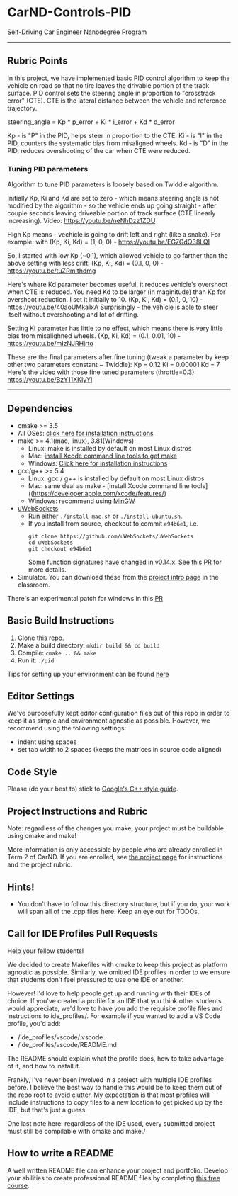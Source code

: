 # CarND-Controls-PID
Self-Driving Car Engineer Nanodegree Program

---

## Rubric Points

In this project, we have implemented basic PID control algorithm to keep the vehicle on road so that no tire leaves the drivable portion of the track surface. PID control sets the steering angle in proportion to "crosstrack error" (CTE). CTE is the lateral distance between the vehicle and reference trajectory. 

steering_angle = Kp * p_error + Ki * i_error + Kd * d_error

Kp - is "P" in the PID, helps steer in proportion to the CTE.
Ki - is "I" in the PID, counters the systematic bias from misaligned wheels.
Kd - is "D" in the PID, reduces overshooting of the car when CTE were reduced.

### Tuning PID parameters

Algorithm to tune PID parameters is loosely based on Twiddle algorithm.

Initially Kp, Ki and Kd are set to zero - which means steering angle is not modified by the algorithm - so the vehicle ends up going straight - after couple seconds leaving driveable portion of track surface (CTE linearly increasing). Video: https://youtu.be/neNhDzz1ZDU 

High Kp means - vechicle is going to drift left and right (like a snake). For example: with (Kp, Ki, Kd) = (1, 0, 0) - https://youtu.be/EG7GdQ38LQI

So, I started with low Kp (~0.1), which allowed vehicle to go farther than the above setting with less drift: (Kp, Ki, Kd) = (0.1, 0, 0) - https://youtu.be/tuZRmIthdmg

Here's where Kd parameter becomes useful, it reduces vehicle's overshoot when CTE is reduced. You need Kd to be larger (in maginitude) than Kp for overshoot reduction. I set it initially to 10. (Kp, Ki, Kd) = (0.1, 0, 10) - https://youtu.be/40aoUMka1xA
Surprisingly - the vehicle is able to steer itself without overshooting and lot of drifting.

Setting Ki parameter has little to no effect, which means there is very little bias from misalighned wheels. (Kp, Ki, Kd) = (0.1, 0.01, 10) - https://youtu.be/mIzNJRHjrto

These are the final parameters after fine tuning (tweak a parameter by keep other two parameters constant ~ Twiddle):
Kp = 0.12
Ki = 0.00001
Kd = 7
Here's the video with those fine tuned parameters (throttle=0.3): https://youtu.be/BzY11XKIyYI 

---

## Dependencies

* cmake >= 3.5
 * All OSes: [click here for installation instructions](https://cmake.org/install/)
* make >= 4.1(mac, linux), 3.81(Windows)
  * Linux: make is installed by default on most Linux distros
  * Mac: [install Xcode command line tools to get make](https://developer.apple.com/xcode/features/)
  * Windows: [Click here for installation instructions](http://gnuwin32.sourceforge.net/packages/make.htm)
* gcc/g++ >= 5.4
  * Linux: gcc / g++ is installed by default on most Linux distros
  * Mac: same deal as make - [install Xcode command line tools]((https://developer.apple.com/xcode/features/)
  * Windows: recommend using [MinGW](http://www.mingw.org/)
* [uWebSockets](https://github.com/uWebSockets/uWebSockets)
  * Run either `./install-mac.sh` or `./install-ubuntu.sh`.
  * If you install from source, checkout to commit `e94b6e1`, i.e.
    ```
    git clone https://github.com/uWebSockets/uWebSockets 
    cd uWebSockets
    git checkout e94b6e1
    ```
    Some function signatures have changed in v0.14.x. See [this PR](https://github.com/udacity/CarND-MPC-Project/pull/3) for more details.
* Simulator. You can download these from the [project intro page](https://github.com/udacity/self-driving-car-sim/releases) in the classroom.

There's an experimental patch for windows in this [PR](https://github.com/udacity/CarND-PID-Control-Project/pull/3)

## Basic Build Instructions

1. Clone this repo.
2. Make a build directory: `mkdir build && cd build`
3. Compile: `cmake .. && make`
4. Run it: `./pid`. 

Tips for setting up your environment can be found [here](https://classroom.udacity.com/nanodegrees/nd013/parts/40f38239-66b6-46ec-ae68-03afd8a601c8/modules/0949fca6-b379-42af-a919-ee50aa304e6a/lessons/f758c44c-5e40-4e01-93b5-1a82aa4e044f/concepts/23d376c7-0195-4276-bdf0-e02f1f3c665d)

## Editor Settings

We've purposefully kept editor configuration files out of this repo in order to
keep it as simple and environment agnostic as possible. However, we recommend
using the following settings:

* indent using spaces
* set tab width to 2 spaces (keeps the matrices in source code aligned)

## Code Style

Please (do your best to) stick to [Google's C++ style guide](https://google.github.io/styleguide/cppguide.html).

## Project Instructions and Rubric

Note: regardless of the changes you make, your project must be buildable using
cmake and make!

More information is only accessible by people who are already enrolled in Term 2
of CarND. If you are enrolled, see [the project page](https://classroom.udacity.com/nanodegrees/nd013/parts/40f38239-66b6-46ec-ae68-03afd8a601c8/modules/f1820894-8322-4bb3-81aa-b26b3c6dcbaf/lessons/e8235395-22dd-4b87-88e0-d108c5e5bbf4/concepts/6a4d8d42-6a04-4aa6-b284-1697c0fd6562)
for instructions and the project rubric.

## Hints!

* You don't have to follow this directory structure, but if you do, your work
  will span all of the .cpp files here. Keep an eye out for TODOs.

## Call for IDE Profiles Pull Requests

Help your fellow students!

We decided to create Makefiles with cmake to keep this project as platform
agnostic as possible. Similarly, we omitted IDE profiles in order to we ensure
that students don't feel pressured to use one IDE or another.

However! I'd love to help people get up and running with their IDEs of choice.
If you've created a profile for an IDE that you think other students would
appreciate, we'd love to have you add the requisite profile files and
instructions to ide_profiles/. For example if you wanted to add a VS Code
profile, you'd add:

* /ide_profiles/vscode/.vscode
* /ide_profiles/vscode/README.md

The README should explain what the profile does, how to take advantage of it,
and how to install it.

Frankly, I've never been involved in a project with multiple IDE profiles
before. I believe the best way to handle this would be to keep them out of the
repo root to avoid clutter. My expectation is that most profiles will include
instructions to copy files to a new location to get picked up by the IDE, but
that's just a guess.

One last note here: regardless of the IDE used, every submitted project must
still be compilable with cmake and make./

## How to write a README
A well written README file can enhance your project and portfolio.  Develop your abilities to create professional README files by completing [this free course](https://www.udacity.com/course/writing-readmes--ud777).

